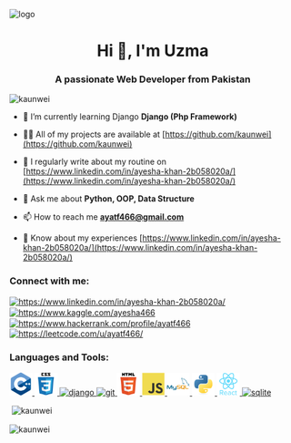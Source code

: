 ![logo](https://github.com/kaunwei/kaunwei/blob/main/banner.png)

<h1 align="center">Hi 👋, I'm Uzma</h1>
<h3 align="center">A passionate Web Developer from Pakistan</h3>


<p align="left"> <img src="https://komarev.com/ghpvc/?username=kaunwei&label=Profile%20views&color=0e75b6&style=flat" alt="kaunwei" /> </p>

- 🌱 I’m currently learning Django **Django (Php Framework)**

- 👨‍💻 All of my projects are available at [https://github.com/kaunwei](https://github.com/kaunwei)

- 📝 I regularly write about my routine on [https://www.linkedin.com/in/ayesha-khan-2b058020a/](https://www.linkedin.com/in/ayesha-khan-2b058020a/)

- 💬 Ask me about **Python, OOP, Data Structure**

- 📫 How to reach me **ayatf466@gmail.com**

- 📄 Know about my experiences [https://www.linkedin.com/in/ayesha-khan-2b058020a/](https://www.linkedin.com/in/ayesha-khan-2b058020a/)

<h3 align="left">Connect with me:</h3>
<p align="left">
<a href="https://linkedin.com/in/https://www.linkedin.com/in/ayesha-khan-2b058020a/" target="blank"><img align="center" src="https://raw.githubusercontent.com/rahuldkjain/github-profile-readme-generator/master/src/images/icons/Social/linked-in-alt.svg" alt="https://www.linkedin.com/in/ayesha-khan-2b058020a/" height="30" width="40" /></a>
<a href="https://kaggle.com/https://www.kaggle.com/ayesha466" target="blank"><img align="center" src="https://raw.githubusercontent.com/rahuldkjain/github-profile-readme-generator/master/src/images/icons/Social/kaggle.svg" alt="https://www.kaggle.com/ayesha466" height="30" width="40" /></a>
<a href="https://www.hackerrank.com/https://www.hackerrank.com/profile/ayatf466" target="blank"><img align="center" src="https://raw.githubusercontent.com/rahuldkjain/github-profile-readme-generator/master/src/images/icons/Social/hackerrank.svg" alt="https://www.hackerrank.com/profile/ayatf466" height="30" width="40" /></a>
<a href="https://www.leetcode.com/https://leetcode.com/u/ayatf466/" target="blank"><img align="center" src="https://raw.githubusercontent.com/rahuldkjain/github-profile-readme-generator/master/src/images/icons/Social/leet-code.svg" alt="https://leetcode.com/u/ayatf466/" height="30" width="40" /></a>
</p>

<h3 align="left">Languages and Tools:</h3>
<p align="left"> <a href="https://www.w3schools.com/cpp/" target="_blank" rel="noreferrer"> <img src="https://raw.githubusercontent.com/devicons/devicon/master/icons/cplusplus/cplusplus-original.svg" alt="cplusplus" width="40" height="40"/> </a> <a href="https://www.w3schools.com/css/" target="_blank" rel="noreferrer"> <img src="https://raw.githubusercontent.com/devicons/devicon/master/icons/css3/css3-original-wordmark.svg" alt="css3" width="40" height="40"/> </a> <a href="https://www.djangoproject.com/" target="_blank" rel="noreferrer"> <img src="https://cdn.worldvectorlogo.com/logos/django.svg" alt="django" width="40" height="40"/> </a> <a href="https://git-scm.com/" target="_blank" rel="noreferrer"> <img src="https://www.vectorlogo.zone/logos/git-scm/git-scm-icon.svg" alt="git" width="40" height="40"/> </a> <a href="https://www.w3.org/html/" target="_blank" rel="noreferrer"> <img src="https://raw.githubusercontent.com/devicons/devicon/master/icons/html5/html5-original-wordmark.svg" alt="html5" width="40" height="40"/> </a> <a href="https://developer.mozilla.org/en-US/docs/Web/JavaScript" target="_blank" rel="noreferrer"> <img src="https://raw.githubusercontent.com/devicons/devicon/master/icons/javascript/javascript-original.svg" alt="javascript" width="40" height="40"/> </a> <a href="https://www.mysql.com/" target="_blank" rel="noreferrer"> <img src="https://raw.githubusercontent.com/devicons/devicon/master/icons/mysql/mysql-original-wordmark.svg" alt="mysql" width="40" height="40"/> </a> <a href="https://www.python.org" target="_blank" rel="noreferrer"> <img src="https://raw.githubusercontent.com/devicons/devicon/master/icons/python/python-original.svg" alt="python" width="40" height="40"/> </a> <a href="https://reactjs.org/" target="_blank" rel="noreferrer"> <img src="https://raw.githubusercontent.com/devicons/devicon/master/icons/react/react-original-wordmark.svg" alt="react" width="40" height="40"/> </a> <a href="https://www.sqlite.org/" target="_blank" rel="noreferrer"> <img src="https://www.vectorlogo.zone/logos/sqlite/sqlite-icon.svg" alt="sqlite" width="40" height="40"/> </a> </p>

<p>&nbsp;<img align="center" src="https://github-readme-stats.vercel.app/api?username=kaunwei&show_icons=true&locale=en" alt="kaunwei" /></p>

<p><img align="center" src="https://github-readme-streak-stats.herokuapp.com/?user=kaunwei&" alt="kaunwei" /></p>
